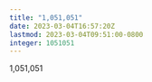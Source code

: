 ```yaml
---
title: "1,051,051"
date: 2023-03-04T16:57:20Z
lastmod: 2023-03-04T09:51:00-0800
integer: 1051051
---
```


1,051,051
